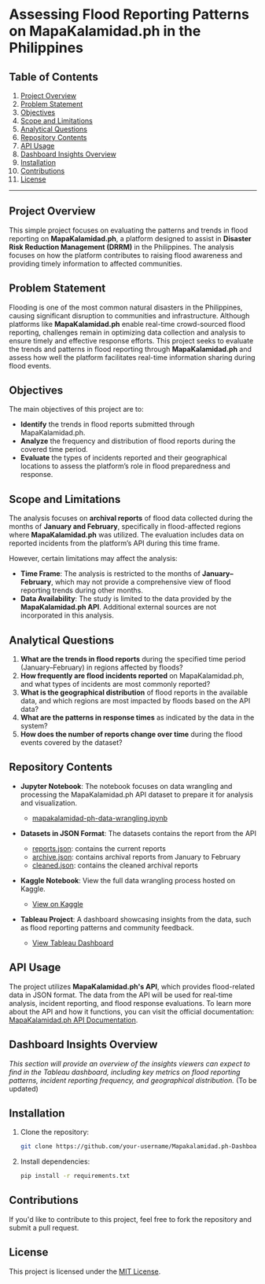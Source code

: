 # Assessing Flood Reporting Patterns on MapaKalamidad.ph in the Philippines

## Table of Contents
1. [Project Overview](#project-overview)
2. [Problem Statement](#problem-statement)
3. [Objectives](#objectives)
4. [Scope and Limitations](#scope-and-limitations)
5. [Analytical Questions](#analytical-questions)
6. [Repository Contents](#repository-contents)
7. [API Usage](#api-usage)
8. [Dashboard Insights Overview](#dashboard-insights-overview)
9. [Installation](#installation)
10. [Contributions](#contributions)
11. [License](#license)

---

## Project Overview
This simple project focuses on evaluating the patterns and trends in flood reporting on **MapaKalamidad.ph**, a platform designed to assist in **Disaster Risk Reduction Management (DRRM)** in the Philippines. The analysis focuses on how the platform contributes to raising flood awareness and providing timely information to affected communities.

## Problem Statement
Flooding is one of the most common natural disasters in the Philippines, causing significant disruption to communities and infrastructure. Although platforms like **MapaKalamidad.ph** enable real-time crowd-sourced flood reporting, challenges remain in optimizing data collection and analysis to ensure timely and effective response efforts. This project seeks to evaluate the trends and patterns in flood reporting through **MapaKalamidad.ph** and assess how well the platform facilitates real-time information sharing during flood events.

## Objectives
The main objectives of this project are to:
- **Identify** the trends in flood reports submitted through MapaKalamidad.ph.
- **Analyze** the frequency and distribution of flood reports during the covered time period.
- **Evaluate** the types of incidents reported and their geographical locations to assess the platform’s role in flood preparedness and response.

## Scope and Limitations

The analysis focuses on **archival reports** of flood data collected during the months of **January and February**, specifically in flood-affected regions where **MapaKalamidad.ph** was utilized. The evaluation includes data on reported incidents from the platform’s API during this time frame.

However, certain limitations may affect the analysis:
- **Time Frame**: The analysis is restricted to the months of **January–February**, which may not provide a comprehensive view of flood reporting trends during other months.
- **Data Availability**: The study is limited to the data provided by the **MapaKalamidad.ph API**. Additional external sources are not incorporated in this analysis.

## Analytical Questions

1. **What are the trends in flood reports** during the specified time period (January–February) in regions affected by floods?
2. **How frequently are flood incidents reported** on MapaKalamidad.ph, and what types of incidents are most commonly reported?
3. **What is the geographical distribution** of flood reports in the available data, and which regions are most impacted by floods based on the API data?
4. **What are the patterns in response times** as indicated by the data in the system?
5. **How does the number of reports change over time** during the flood events covered by the dataset?

## Repository Contents
- **Jupyter Notebook**: The notebook focuses on data wrangling and processing the MapaKalamidad.ph API dataset to prepare it for analysis and visualization.
    - [mapakalamidad-ph-data-wrangling.ipynb](./mapakalamidad-ph-data-wrangling.ipynb)
 
- **Datasets in JSON Format**: The datasets contains the report from the API
    - [reports.json](./reports.json): contains the current reports
    - [archive.json](./archive.json): contains archival reports from January to February
    - [cleaned.json](./cleaned.json): contains the cleaned archival reports
  
- **Kaggle Notebook**: View the full data wrangling process hosted on Kaggle.
    - [View on Kaggle](https://www.kaggle.com/code/joshuamacatunao/mapakalamidad-ph-data-wrangling)

- **Tableau Project**: A dashboard showcasing insights from the data, such as flood reporting patterns and community feedback.
    - [View Tableau Dashboard](link_to_your_tableau_project)

## API Usage
The project utilizes **MapaKalamidad.ph's API**, which provides flood-related data in JSON format. The data from the API will be used for real-time analysis, incident reporting, and flood response evaluations. To learn more about the API and how it functions, you can visit the official documentation: [MapaKalamidad.ph API Documentation](https://mapakalamidad.ph/api-documentation).

## Dashboard Insights Overview
*This section will provide an overview of the insights viewers can expect to find in the Tableau dashboard, including key metrics on flood reporting patterns, incident reporting frequency, and geographical distribution.* (To be updated)

## Installation
1. Clone the repository:
    ```bash
    git clone https://github.com/your-username/Mapakalamidad.ph-Dashboarding-Project.git
    ```
2. Install dependencies:
    ```bash
    pip install -r requirements.txt
    ```

## Contributions
If you'd like to contribute to this project, feel free to fork the repository and submit a pull request.

## License
This project is licensed under the [MIT License](LICENSE).
